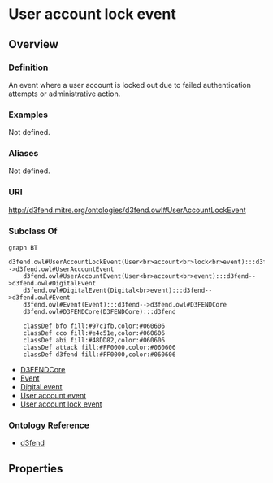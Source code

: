 # User account lock event

## Overview

### Definition
An event where a user account is locked out due to failed authentication attempts or administrative action.

### Examples
Not defined.

### Aliases
Not defined.

### URI
http://d3fend.mitre.org/ontologies/d3fend.owl#UserAccountLockEvent

### Subclass Of
```mermaid
graph BT
    d3fend.owl#UserAccountLockEvent(User<br>account<br>lock<br>event):::d3fend-->d3fend.owl#UserAccountEvent
    d3fend.owl#UserAccountEvent(User<br>account<br>event):::d3fend-->d3fend.owl#DigitalEvent
    d3fend.owl#DigitalEvent(Digital<br>event):::d3fend-->d3fend.owl#Event
    d3fend.owl#Event(Event):::d3fend-->d3fend.owl#D3FENDCore
    d3fend.owl#D3FENDCore(D3FENDCore):::d3fend
    
    classDef bfo fill:#97c1fb,color:#060606
    classDef cco fill:#e4c51e,color:#060606
    classDef abi fill:#48DD82,color:#060606
    classDef attack fill:#FF0000,color:#060606
    classDef d3fend fill:#FF0000,color:#060606
```

- [D3FENDCore](/docs/ontology/reference/model/D3FENDCore/D3FENDCore.md)
- [Event](/docs/ontology/reference/model/D3FENDCore/Event/Event.md)
- [Digital event](/docs/ontology/reference/model/D3FENDCore/Event/Digital%20event/Digital%20event.md)
- [User account event](/docs/ontology/reference/model/D3FENDCore/Event/Digital%20event/User%20account%20event/User%20account%20event.md)
- [User account lock event](/docs/ontology/reference/model/D3FENDCore/Event/Digital%20event/User%20account%20event/User%20account%20lock%20event/User%20account%20lock%20event.md)


### Ontology Reference
- [d3fend](http://d3fend.mitre.org/ontologies/d3fend.owl#)

## Properties
